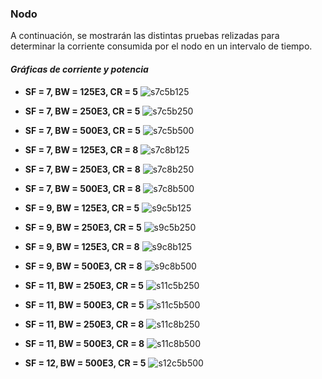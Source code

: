 
###  **Nodo** 
A continuación, se mostrarán las distintas pruebas relizadas para determinar la corriente consumida por el nodo en un intervalo de tiempo.

#### **_Gráficas de corriente y potencia_**

- **SF = 7, BW = 125E3, CR = 5**
![s7c5b125](https://user-images.githubusercontent.com/127070980/224208196-2b91f99c-b448-4228-bd7c-1c6a6b3c3afb.jpg)

- **SF = 7, BW = 250E3, CR = 5**
![s7c5b250](https://user-images.githubusercontent.com/127070980/224208199-d7d0ec3a-97be-424e-aec6-d4ce4f817978.jpg)

- **SF = 7, BW = 500E3, CR = 5**
![s7c5b500](https://user-images.githubusercontent.com/127070980/224208200-6b433062-6138-4228-ac2d-22eed220fbe8.jpg)

- **SF = 7, BW = 125E3, CR = 8**
![s7c8b125](https://user-images.githubusercontent.com/127070980/224208203-c8d9614c-7a62-4632-8e7d-917594463877.jpg)

- **SF = 7, BW = 250E3, CR = 8**
![s7c8b250](https://user-images.githubusercontent.com/127070980/224208204-4c687045-129c-4253-86f1-ea15be2e3897.jpg)

- **SF = 7, BW = 500E3, CR = 8**
![s7c8b500](https://user-images.githubusercontent.com/127070980/224208207-62faffea-e1ae-4e53-8791-6df09bdbe7a6.jpg)

- **SF = 9, BW = 125E3, CR = 5**
![s9c5b125](https://user-images.githubusercontent.com/127070980/224208210-766c0203-b2ee-477b-8c5d-ce4ff5a6c827.jpg)

- **SF = 9, BW = 250E3, CR = 5**
![s9c5b250](https://user-images.githubusercontent.com/127070980/224208212-40bed8a1-d8f1-4f2c-aabb-cf1de88c5903.jpg)

- **SF = 9, BW = 125E3, CR = 8**
![s9c8b125](https://user-images.githubusercontent.com/127070980/224208215-f15b7ebb-df6c-42fd-b7e9-3e5a4199374b.jpg)

- **SF = 9, BW = 500E3, CR = 8**
![s9c8b500](https://user-images.githubusercontent.com/127070980/224208219-61d97d2c-e143-447b-9cbf-e9a7b1e9414e.jpg)

- **SF = 11, BW = 250E3, CR = 5**
![s11c5b250](https://user-images.githubusercontent.com/127070980/224208220-94fb9030-5b77-4704-89ce-90ad206166d2.jpg)

- **SF = 11, BW = 500E3, CR = 5**
![s11c5b500](https://user-images.githubusercontent.com/127070980/224208221-a76098be-1ee3-4313-b63c-28f2754f3de8.jpg)

- **SF = 11, BW = 250E3, CR = 8**
![s11c8b250](https://user-images.githubusercontent.com/127070980/224208222-1299b773-d5fb-4196-bad0-f53d9703852e.jpg)

- **SF = 11, BW = 500E3, CR = 8**
![s11c8b500](https://user-images.githubusercontent.com/127070980/224208224-c3d5db87-26e7-4839-a643-2fc723121730.jpg)

- **SF = 12, BW = 500E3, CR = 5**
![s12c5b500](https://user-images.githubusercontent.com/127070980/224208227-08d03544-8775-4ece-8953-4565f8c7c5c2.jpg)
